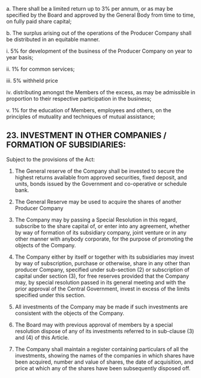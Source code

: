 a. There shall be a limited return up to 3% per annum, or as may be specified by the Board and approved by the General Body from time to time, on fully paid share capital;

b. The surplus arising out of the operations of the Producer Company shall be distributed in an equitable manner.

i. 5% for development of the business of the Producer Company on year to year basis;

ii. 1% for common services;

iii. 5% withheld price

iv. distributing amongst the Members of the excess, as may be admissible in proportion to their respective participation in the business;

v. 1% for the education of Members, employees and others, on the principles of mutuality and techniques of mutual assistance;

## 23. INVESTMENT IN OTHER COMPANIES / FORMATION OF SUBSIDIARIES:

Subject to the provisions of the Act:

1) The General reserve of the Company shall be invested to secure the highest returns available from approved securities, fixed deposit, and units, bonds issued by the Government and co-operative or schedule bank.

2) The General Reserve may be used to acquire the shares of another Producer Company

3) The Company may by passing a Special Resolution in this regard, subscribe to the share capital of, or enter into any agreement, whether by way of formation of its subsidiary company, joint venture or in any other manner with anybody corporate, for the purpose of promoting the objects of the Company.

4) The Company either by itself or together with its subsidiaries may invest by way of subscription, purchase or otherwise, share in any other than producer Company, specified under sub-section (2) or subscription of capital under section (3), for free reserves provided that the Company may, by special resolution passed in its general meeting and with the prior approval of the Central Government, invest in excess of the limits specified under this section.

5) All investments of the Company may be made if such investments are consistent with the objects of the Company.

6) The Board may with previous approval of members by a special resolution dispose of any of its investments referred to in sub-clause (3) and (4) of this Article.

7) The Company shall maintain a register containing particulars of all the investments, showing the names of the companies in which shares have been acquired, number and value of shares, the date of acquisition, and price at which any of the shares have been subsequently disposed off.